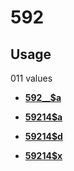 # 592

## Usage

011 values

-   **[592\_\_$a](../../tags/592/592__a-1.md)**  

-   **[59214$a](../../tags/592/59214a-2.md)**  

-   **[59214$d](../../tags/592/59214d-3.md)**  

-   **[59214$x](../../tags/592/59214x-4.md)**  


